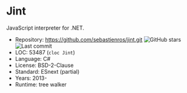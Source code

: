 # Jint

JavaScript interpreter for .NET.

* Repository: https://github.com/sebastienros/jint.git <img src="https://img.shields.io/github/stars/sebastienros/jint?label=&style=flat-square" alt="GitHub stars" title="GitHub stars"><img src="https://img.shields.io/github/last-commit/sebastienros/jint?label=&style=flat-square" alt="Last commit" title="Last commit">
* LOC:        53487 (`cloc Jint`)
* Language:   C#
* License:    BSD-2-Clause
* Standard:   ESnext (partial)
* Years:      2013-
* Runtime:    tree walker
